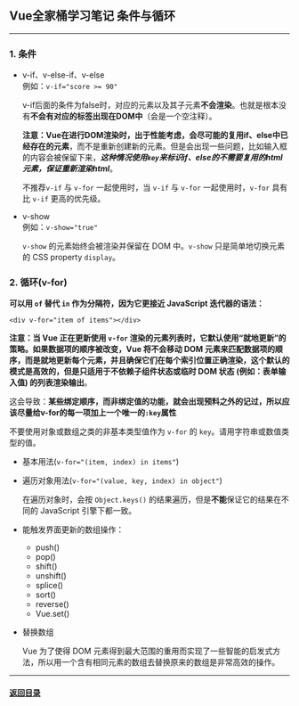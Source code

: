 ## Vue全家桶学习笔记 条件与循环  
---
### 1. 条件  

+ v-if、v-else-if、v-else  
    例如：`v-if="score >= 90"`

    v-if后面的条件为false时，对应的元素以及其子元素**不会渲染**。也就是根本没有**不会有对应的标签出现在DOM中**（会是一个空注释）。

    **注意：**Vue在进行DOM渲染时，出于性能考虑，会尽可能的**复用if、else中已经存在的元素**，而不是重新创建新的元素。但是会出现一些问题，比如输入框的内容会被保留下来，***这种情况使用`key`来标识if、else的不需要复用的html元素，保证重新渲染html***。
    
    不推荐`v-if` 与 `v-for` 一起使用时，当 `v-if` 与 `v-for` 一起使用时，`v-for` 具有比 `v-if` 更高的优先级。
    
+ v-show  
    例如：`v-show="true"`  

    `v-show` 的元素始终会被渲染并保留在 DOM 中。`v-show` 只是简单地切换元素的 CSS property `display`。

### 2. 循环(v-for)  

**可以用 `of` 替代 `in` 作为分隔符，因为它更接近 JavaScript 迭代器的语法：**

```
<div v-for="item of items"></div>
```

**注意：**当 Vue 正在更新使用 `v-for` 渲染的元素列表时，它默认使用“就地更新”的策略。**如果数据项的顺序被改变，Vue 将不会移动 DOM 元素来匹配数据项的顺序，而是就地更新每个元素，并且确保它们在每个索引位置正确渲染**，这个默认的模式是高效的，但是**只适用于不依赖子组件状态或临时 DOM 状态 (例如：表单输入值) 的列表渲染输出**。

这会导致：**某些绑定顺序，而非绑定值的功能，就会出现预料之外的记过，所以应该尽量给v-for的每一项加上一个唯一的`:key`属性**

不要使用对象或数组之类的非基本类型值作为 `v-for` 的 `key`。请用字符串或数值类型的值。

+ 基本用法(`v-for="(item, index) in items"`)

+ 遍历对象用法(`v-for="(value, key, index) in object"`)

  在遍历对象时，会按 `Object.keys()` 的结果遍历，但是**不能**保证它的结果在不同的 JavaScript 引擎下都一致。

+ 能触发界面更新的数组操作：
    + push()
    + pop()
    + shift()
    + unshift()
    + splice()
    + sort()
    + reverse()
    + Vue.set()

+ 替换数组

  Vue 为了使得 DOM 元素得到最大范围的重用而实现了一些智能的启发式方法，所以用一个含有相同元素的数组去替换原来的数组是非常高效的操作。



---

#### [返回目录](./)
